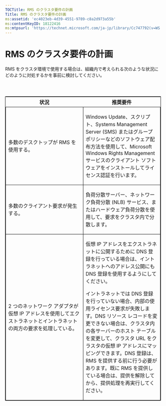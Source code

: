 ```yaml
---
TOCTitle: RMS のクラスタ要件の計画
Title: RMS のクラスタ要件の計画
ms:assetid: 'ec4023eb-4d39-4551-9789-c8a2d973a55b'
ms:contentKeyID: 18122416
ms:mtpsurl: 'https://technet.microsoft.com/ja-jp/library/Cc747792(v=WS.10)'
---
```


RMS のクラスタ要件の計画
========================

RMS をクラスタ環境で使用する場合は、組織内で考えられる次のような状況にどのように対処するかを事前に検討してください。

###  

<p> </p>
<table style="border:1px solid black;">
<colgroup>
<col width="50%" />
<col width="50%" />
</colgroup>
<thead>
<tr class="header">
<th>状況</th>
<th>推奨要件</th>
</tr>
</thead>
<tbody>
<tr class="odd">
<td style="border:1px solid black;"><p>多数のデスクトップが RMS を使用する。</p></td>
<td style="border:1px solid black;"><p>Windows Update、スクリプト、Systems Management Server (SMS) またはグループ ポリシーなどのソフトウェア配布方法を使用して、Microsoft Windows Rights Management サービスのクライアント ソフトウェアをインストールしてライセンス認証を行います。</p></td>
</tr>
<tr class="even">
<td style="border:1px solid black;"><p>多数のクライアント要求が発生する。</p></td>
<td style="border:1px solid black;"><p>負荷分散サーバー、ネットワーク負荷分散 (NLB) サービス、またはハードウェア負荷分散を使用して、要求をクラスタ内で分散します。</p></td>
</tr>
<tr class="odd">
<td style="border:1px solid black;"><p>2 つのネットワーク アダプタが仮想 IP アドレスを使用してエクストラネットとイントラネットの両方の要求を処理している。</p></td>
<td style="border:1px solid black;"><p>仮想 IP アドレスをエクストラネットに公開するために DNS 登録を行っている場合は、イントラネットへのアドレス公開にも DNS 登録を使用するようにしてください。</p>
<p>イントラネットでは DNS 登録を行っていない場合、内部の使用ライセンス要求が失敗します。DNS リソース レコードを変更できない場合は、クラスタ内の各サーバーのホスト テーブルを変更して、クラスタ URL をクラスタの仮想 IP アドレスにマッピングできます。DNS 登録は、RMS を提供する前に行う必要があります。既に RMS を提供している場合は、提供を解除してから、提供処理を再実行してください。</p></td>
</tr>
</tbody>
</table>
